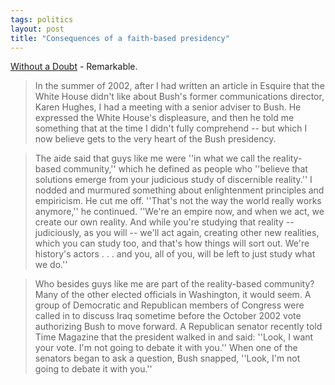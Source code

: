 ```yaml
---
tags: politics
layout: post
title: "Consequences of a faith-based presidency"
---
```




<a href="http://www.nytimes.com/2004/10/17/magazine/17BUSH.html">Without a Doubt</a> - Remarkable.

<blockquote>In the summer of 2002, after I had written an article in Esquire that the White House didn't like about Bush's former communications director, Karen Hughes, I had a meeting with a senior adviser to Bush. He expressed the White House's displeasure, and then he told me something that at the time I didn't fully comprehend -- but which I now believe gets to the very heart of the Bush presidency.</blockquote>

<blockquote>The aide said that guys like me were ''in what we call the reality-based community,'' which he defined as people who ''believe that solutions emerge from your judicious study of discernible reality.'' I nodded and murmured something about enlightenment principles and empiricism. He cut me off. ''That's not the way the world really works anymore,'' he continued. ''We're an empire now, and when we act, we create our own reality. And while you're studying that reality -- judiciously, as you will -- we'll act again, creating other new realities, which you can study too, and that's how things will sort out. We're history's actors . . . and you, all of you, will be left to just study what we do.''</blockquote>

<blockquote>Who besides guys like me are part of the reality-based community? Many of the other elected officials in Washington, it would seem. A group of Democratic and Republican members of Congress were called in to discuss Iraq sometime before the October 2002 vote authorizing Bush to move forward. A Republican senator recently told Time Magazine that the president walked in and said: ''Look, I want your vote. I'm not going to debate it with you.'' When one of the senators began to ask a question, Bush snapped, ''Look, I'm not going to debate it with you.''</blockquote>


